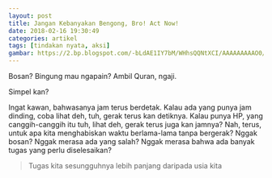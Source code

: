 ```yaml
---
layout: post
title: Jangan Kebanyakan Bengong, Bro! Act Now!
date: 2018-02-16 19:30:49
categories: artikel
tags: [tindakan nyata, aksi]
gambar: https://2.bp.blogspot.com/-bLdAE1IY7bM/WHhsQQNtXCI/AAAAAAAAAO0/41zl6XTDprQW2eRgjAClg4Gc8okKAOqAgCLcB/s400/fateZero.jpg
---
```


Bosan? Bingung mau ngapain? Ambil Quran, ngaji.

Simpel kan?

Ingat kawan, bahwasanya jam terus berdetak. Kalau ada yang punya jam dinding, coba lihat deh, tuh, gerak terus kan detiknya. Kalau punya HP, yang canggih-canggih itu tuh, lihat deh, gerak terus juga kan jamnya? Nah, terus, untuk apa kita menghabiskan waktu berlama-lama tanpa bergerak? Nggak bosan? Nggak merasa ada yang salah? Nggak merasa bahwa ada banyak tugas yang perlu diselesaikan?

> Tugas kita sesungguhnya lebih panjang daripada usia kita

